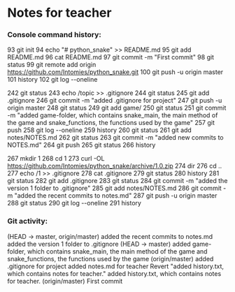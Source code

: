 # Notes for teacher

### Console command history:

93  git init
94  echo "# python_snake" >> README.md
95  git add README.md
96  cat README.md
97  git commit -m "First commit"
98  git status
99  git remote add origin https://github.com/Intomies/python_snake.git
100  git push -u origin master
101  history
102  git log --oneline

242  git status
243  echo /topic >> .gitignore
244  git status
245  git add .gitignore
246  git commit -m "added .gitignore for project"
247  git push -u origin master
248  git status
249  git add game/
250  git status
251  git commit -m "added game-folder, which contains snake_main, the main method of the game and snake_functions, the functions used by the game"
257  git push
258  git log --oneline
259  history
260  git status
261  git add notes/NOTES.md
262  git status
263  git commit -m "added new commits to NOTES.md"
264  git push
265  git status
266  history

267  mkdir 1
268  cd 1
273  curl -OL https://github.com/Intomies/python_snake/archive/1.0.zip
274  dir
276  cd ..
277  echo /1 >> .gitignore
278  cat .gitignore
279  git status
280  history
281  git status
282  git add .gitignore
283  git status
284  git commit -m "added the version 1 folder to .gitignore"
285  git add notes/NOTES.md
286  git commit -m "added the recent commits to notes.md"
287  git push -u origin master
288  git status
290  git log --oneline
291  history


### Git activity:

(HEAD -> master, origin/master) added the recent commits to notes.md
added the version 1 folder to .gitignore
(HEAD -> master) added game-folder, which contains snake_main, the main method of the game and snake_functions, the functions used by the game
(origin/master) added .gitignore for project
added notes.md for teacher
Revert "added history.txt, which contains notes for teacher."
added history.txt, which contains notes for teacher.
(origin/master) First commit


